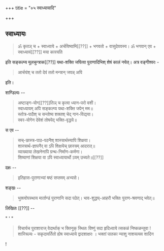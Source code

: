 +++
title = "०५ स्वाध्यायादि"

+++
## स्वाध्यायः

> ॐ कृतञ् च + स्वाध्याये + अर्चयिष्यामि[[??]] + भगवतो + वासुदेववस्य। ॐ भगवान् एव + स्वाध्यायं[[??]] मया कारयति 

इति सङ्कल्प्य मूलचुन्त्राक[[??]] यथा-शक्ति जपित्वा पुराणादिभिश् शेषं कालं नयेत्। अत्र वङ्गीश्वरः - 

> आर्चयंश् च ततो देवं ततो मन्त्रान् जपन्न् अपि 

इति। 

शाण्डिल्यः -- 

> अष्टाङ्ग-योग[[??]]तिञ् च कृत्वा ध्यान-परो वशी।  
स्वाध्यायम् अपि सङ्कल्प्य यथा-शक्ति जपेन् मम॥  
स्तोत्र-पाठैश् च सन्तोष्य शक्तश् चेद् गान-विद्यया।  
स्वर-योगेन देवेशं तोषयेद् भक्ति-वृद्धये॥ 

स एव -- 

> सच्-छास्त्र-पाठ-पठनैश् शास्त्रार्थस्यापि शिक्षया।  
शास्त्रार्थ-ज्ञापनैर् वा ऽपि शिक्षयेच् छास्त्रम् आदरात्॥  
व्याख्याया लेखनेनापि ग्रन्थ-निर्माण-कर्मणा।  
शिष्याणां शिक्षया वा ऽपि स्वाध्यायार्थो ऽयम् उच्यते॥[[??]]  

दक्षः -- 

> इतिहास-पुराणाभ्यां षष्ठं सप्तमम् अभ्यसे।

शङ्खः -- 

> भुक्त्वोपस्थाय मार्ताण्डं पुराणानि सदा पठेत्। 
भाव-शुद्ध्य्-आहरौ भक्तिः पुराण-श्रवणाद् भवेत्॥ 


लिखितः [[??]] -- 

"
'
"

> विचार्यच पुराशाराज् वेदार्थाक् भ क्तिनूक् स्थितः विष्णुं सदा हृदिध्याये त्सकळं निष्कळन्तुवा ! शास्त्रिल्यः - सकृदावर्तितो ह्येष स्वाध्याये द्वादशाक्षरः । भक्तां पातका न्याशु नाशयत्यव शादिन 

! 
